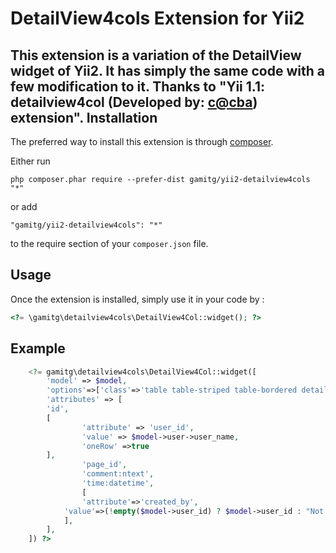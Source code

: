 DetailView4cols Extension for Yii2
==================================
This extension is a variation of the DetailView widget of Yii2. It has simply the same code with a few modification to it.
Thanks to "Yii 1.1: detailview4col (Developed by: [c@cba](http://www.yiiframework.com/user/54420/)) extension".
Installation
------------

The preferred way to install this extension is through [composer](http://getcomposer.org/download/).

Either run

```
php composer.phar require --prefer-dist gamitg/yii2-detailview4cols "*"
```

or add

```
"gamitg/yii2-detailview4cols": "*"
```

to the require section of your `composer.json` file.


Usage
-----

Once the extension is installed, simply use it in your code by  :

```php
<?= \gamitg\detailview4cols\DetailView4Col::widget(); ?>
```

Example
-------

```php
	<?= gamitg\detailview4cols\DetailView4Col::widget([
        'model' => $model,
        'options'=>['class'=>'table table-striped table-bordered detail-view'],
        'attributes' => [
		'id',
		[
        		'attribute' => 'user_id',
        		'value' => $model->user->user_name,
        		'oneRow' =>true
		],
            	'page_id',
            	'comment:ntext',
            	'time:datetime',
            	[
		     	'attribute'=>'created_by',
			'value'=>(!empty($model->user_id) ? $model->user_id : "Not Set")
	    	],
        ],
    ]) ?>
```
